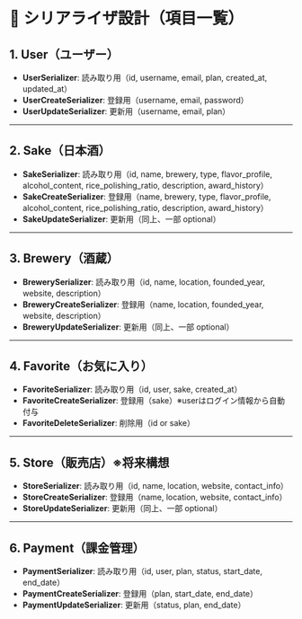 # 📌 シリアライザ設計（項目一覧）

## 1. User（ユーザー）
- **UserSerializer**: 読み取り用（id, username, email, plan, created_at, updated_at）
- **UserCreateSerializer**: 登録用（username, email, password）
- **UserUpdateSerializer**: 更新用（username, email, plan）

---

## 2. Sake（日本酒）
- **SakeSerializer**: 読み取り用（id, name, brewery, type, flavor_profile, alcohol_content, rice_polishing_ratio, description, award_history）
- **SakeCreateSerializer**: 登録用（name, brewery, type, flavor_profile, alcohol_content, rice_polishing_ratio, description, award_history）
- **SakeUpdateSerializer**: 更新用（同上、一部 optional）

---

## 3. Brewery（酒蔵）
- **BrewerySerializer**: 読み取り用（id, name, location, founded_year, website, description）
- **BreweryCreateSerializer**: 登録用（name, location, founded_year, website, description）
- **BreweryUpdateSerializer**: 更新用（同上、一部 optional）

---

## 4. Favorite（お気に入り）
- **FavoriteSerializer**: 読み取り用（id, user, sake, created_at）
- **FavoriteCreateSerializer**: 登録用（sake）※userはログイン情報から自動付与
- **FavoriteDeleteSerializer**: 削除用（id or sake）

---

## 5. Store（販売店）※将来構想
- **StoreSerializer**: 読み取り用（id, name, location, website, contact_info）
- **StoreCreateSerializer**: 登録用（name, location, website, contact_info）
- **StoreUpdateSerializer**: 更新用（同上、一部 optional）

---

## 6. Payment（課金管理）
- **PaymentSerializer**: 読み取り用（id, user, plan, status, start_date, end_date）
- **PaymentCreateSerializer**: 登録用（plan, start_date, end_date）
- **PaymentUpdateSerializer**: 更新用（status, plan, end_date）
